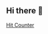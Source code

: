 ## Hi there 👋

<!--
**sudharsanvishnu/sudharsanvishnu** is a ✨ _special_ ✨ repository because its `README.md` (this file) appears on your GitHub profile.

Here are some ideas to get you started:

- 🔭 I’m currently working on ...
- 🌱 I’m currently learning ...
- 👯 I’m looking to collaborate on ...
- 🤔 I’m looking for help with ...
- 💬 Ask me about ...
- 📫 How to reach me: ...
- 😄 Pronouns: ...
- ⚡ Fun fact: ...
-->

<!-- Badge Code - Do Not Change The Code -->
<a class="hitCounter" href="https://visitorshitcounter.com/" target="_blank" title="Hit counter" data-name="99cd2175108d157588c04758296d1cfc|6|external|1|#0099cc|#f5f5f5|small|s-hit">Hit Counter</a><script>document.write("<script type='text/javascript' src='https://visitorshitcounter.com/js/hitCounter.js?v="+Date.now()+"'><\/script>");</script>
<!-- Badge Code End Here -->

